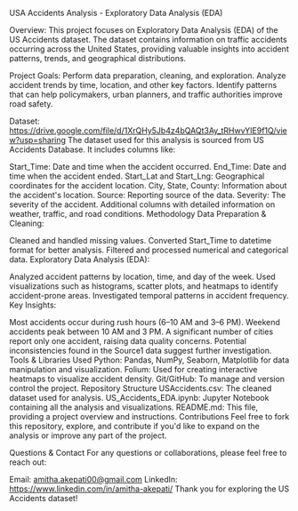 USA Accidents Analysis - Exploratory Data Analysis (EDA)

Overview:
This project focuses on Exploratory Data Analysis (EDA) of the US Accidents dataset. The dataset contains information on traffic accidents occurring across the United States, providing valuable insights into accident patterns, trends, and geographical distributions.

Project Goals:
Perform data preparation, cleaning, and exploration.
Analyze accident trends by time, location, and other key factors.
Identify patterns that can help policymakers, urban planners, and traffic authorities improve road safety.

Dataset: https://drive.google.com/file/d/1XrQHy5Jb4z4bQAQt3Ay_tRHwvYIE9f1Q/view?usp=sharing
The dataset used for this analysis is sourced from US Accidents Database. It includes columns like:

Start_Time: Date and time when the accident occurred.
End_Time: Date and time when the accident ended.
Start_Lat and Start_Lng: Geographical coordinates for the accident location.
City, State, County: Information about the accident's location.
Source: Reporting source of the data.
Severity: The severity of the accident.
Additional columns with detailed information on weather, traffic, and road conditions.
Methodology
Data Preparation & Cleaning:

Cleaned and handled missing values.
Converted Start_Time to datetime format for better analysis.
Filtered and processed numerical and categorical data.
Exploratory Data Analysis (EDA):

Analyzed accident patterns by location, time, and day of the week.
Used visualizations such as histograms, scatter plots, and heatmaps to identify accident-prone areas.
Investigated temporal patterns in accident frequency.
Key Insights:

Most accidents occur during rush hours (6–10 AM and 3–6 PM).
Weekend accidents peak between 10 AM and 3 PM.
A significant number of cities report only one accident, raising data quality concerns.
Potential inconsistencies found in the Source1 data suggest further investigation.
Tools & Libraries Used
Python: Pandas, NumPy, Seaborn, Matplotlib for data manipulation and visualization.
Folium: Used for creating interactive heatmaps to visualize accident density.
Git/GitHub: To manage and version control the project.
Repository Structure
USAccidents.csv: The cleaned dataset used for analysis.
US_Accidents_EDA.ipynb: Jupyter Notebook containing all the analysis and visualizations.
README.md: This file, providing a project overview and instructions.
Contributions
Feel free to fork this repository, explore, and contribute if you'd like to expand on the analysis or improve any part of the project.

Questions & Contact
For any questions or collaborations, please feel free to reach out:

Email: amitha.akepati00@gmail.com
LinkedIn: https://www.linkedin.com/in/amitha-akepati/
Thank you for exploring the US Accidents dataset!
